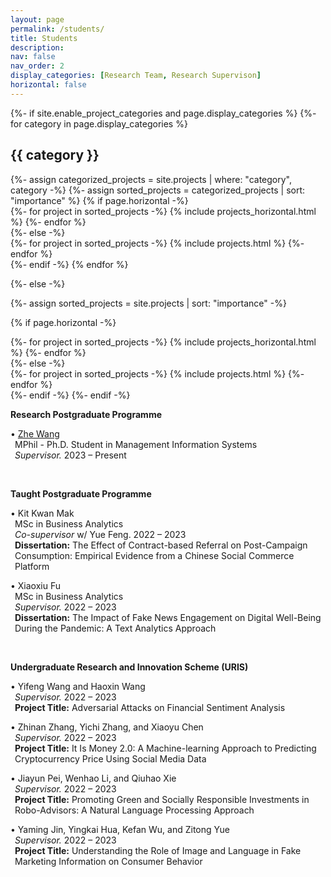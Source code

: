 ```yaml
---
layout: page
permalink: /students/
title: Students
description: 
nav: false
nav_order: 2
display_categories: [Research Team, Research Supervison]
horizontal: false
---
```


<!-- pages/projects.md -->
<div class="projects">
{%- if site.enable_project_categories and page.display_categories %}
  <!-- Display categorized projects -->
  {%- for category in page.display_categories %}
  <h2 class="category">{{ category }}</h2>
  {%- assign categorized_projects = site.projects | where: "category", category -%}
  {%- assign sorted_projects = categorized_projects | sort: "importance" %}
  <!-- Generate cards for each project -->
  {% if page.horizontal -%}
  <div class="container">
    <div class="row row-cols-2">
    {%- for project in sorted_projects -%}
      {% include projects_horizontal.html %}
    {%- endfor %}
    </div>
  </div>
  {%- else -%}
  <div class="grid">
    {%- for project in sorted_projects -%}
      {% include projects.html %}
    {%- endfor %}
  </div>
  {%- endif -%}
  {% endfor %}

{%- else -%}
<!-- Display projects without categories -->
  {%- assign sorted_projects = site.projects | sort: "importance" -%}
  <!-- Generate cards for each project -->
  {% if page.horizontal -%}
  <div class="container">
    <div class="row row-cols-2">
    {%- for project in sorted_projects -%}
      {% include projects_horizontal.html %}
    {%- endfor %}
    </div>
  </div>
  {%- else -%}
  <div class="grid">
    {%- for project in sorted_projects -%}
      {% include projects.html %}
    {%- endfor %}
  </div>
  {%- endif -%}
{%- endif -%}
</div>

<strong>Research Postgraduate Programme</strong><br>
<p style="padding-left: 0.5em; text-indent: -0.5em;">• <a href="https://zhe-wang0018.github.io/">Zhe Wang</a> <br>
MPhil - Ph.D. Student in Management Information Systems<br>
<i>Supervisor.</i> 2023 – Present</p>
<br>

<strong>Taught Postgraduate Programme</strong><br>
<p style="padding-left: 0.5em; text-indent: -0.5em;">• Kit Kwan Mak<br>
MSc in Business Analytics<br>
<i>Co-supervisor</i> w/ Yue Feng. 2022 – 2023<br>
<strong>Dissertation:</strong> The Effect of Contract-based Referral on Post-Campaign Consumption: Empirical Evidence from a Chinese Social Commerce Platform</p>


<p style="padding-left: 0.5em; text-indent: -0.5em;">• Xiaoxiu Fu<br>
MSc in Business Analytics<br>
<i>Supervisor.</i> 2022 – 2023<br>
<strong>Dissertation:</strong> The Impact of Fake News Engagement on Digital Well-Being During the Pandemic: A Text Analytics Approach</p>
<br>

<strong>Undergraduate Research and Innovation Scheme (URIS)</strong><br>
<p style="padding-left: 0.5em; text-indent: -0.5em;">• Yifeng Wang and Haoxin Wang<br>
<i>Supervisor.</i> 2022 – 2023<br>
<strong>Project Title:</strong> Adversarial Attacks on Financial Sentiment Analysis</p>

<p style="padding-left: 0.5em; text-indent: -0.5em;">• Zhinan Zhang, Yichi Zhang, and Xiaoyu Chen<br>
<i>Supervisor.</i> 2022 – 2023<br>
<strong>Project Title:</strong> It Is Money 2.0: A Machine-learning Approach to Predicting Cryptocurrency Price Using Social Media Data</p>

<p style="padding-left: 0.5em; text-indent: -0.5em;">• Jiayun Pei, Wenhao Li, and Qiuhao Xie<br>
<i>Supervisor.</i> 2022 – 2023<br>
<strong>Project Title:</strong> Promoting Green and Socially Responsible Investments in Robo-Advisors: A Natural Language Processing Approach</p>

<p style="padding-left: 0.5em; text-indent: -0.5em;">• Yaming Jin, Yingkai Hua, Kefan Wu, and Zitong Yue<br>
<i>Supervisor.</i> 2022 – 2023<br>
<strong>Project Title:</strong> Understanding the Role of Image and Language in Fake Marketing Information on Consumer Behavior</p>
